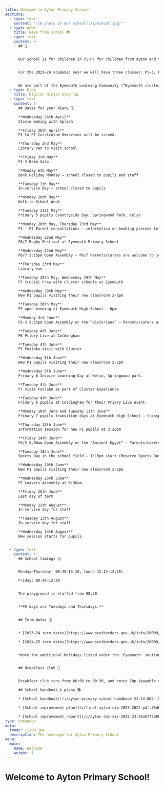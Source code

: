 ```yaml
---
title: Welcome to Ayton Primary School!
sections:
  - type: text
    content: "![A photo of our school](/i/school.jpg)"
  - type: news
    title: News from school 📚
  - type: text
    content: >-
      ## 👋


      Our school is for children in P1-P7 for children from Ayton and the surrounding area. Our head teacher is Mrs Horsburgh, who is also the head teacher of neighbouring [Reston Primary School](https://restonprimaryschool.wordpress.com).


      For the 2023–24 academic year we will have three classes: P1–3, P4–5, and P6–7. See our [staff page](/staff) for more information.


      We are part of the Eyemouth Learning Community (“Eyemouth cluster”) – children from Ayton, Coldingham, Cockburnspath, Eyemouth and Reston primary schools move up together to Eyemouth High School.
  - type: blog
    title: Digital Ninjas blog 🥷💻
  - type: text
    content: |-
      ## Dates for your diary 🗓️

      **Wednesday 24th April**  
      Stovie making with Splash

      **Friday 26th April**  
      P1 to P7 Curriculum Overviews will be issued.

      **Thursday 2nd May**  
      Library van to visit school

      **Friday 3rd May**  
      P1-3 Bake Sale

      **Monday 6th May**  
      Bank Holiday Monday – school closed to pupils and staff

      **Tuesday 7th May**  
      In-service Day – school closed to pupils

      **Monday 20th May**  
      Walk to School Week

      **Tuesday 21st May**  
      Primary 5 pupils Countryside Day, Springwood Park, Kelso

      **Monday 20th May, Thursday 23rd May**  
      P1 - P7 Parent consultations – information on booking process to follow.

      **Wednesday 22nd May**  
      P6/7 Rugby Festival at Eyemouth Primary School

      **Wednesday 22nd May**  
      P6/7 2:15pm Open Assembly – P6/7 Parents/carers are welcome to join us.

      **Thursday 23rd May**  
      Library van

      **Tuesday 28th May, Wednesday 29th May**  
      P7 Crucial Crew with cluster schools at Eyemouth

      **Wednesday 29th May**  
      New P1 pupils visiting their new classroom 2-3pm

      **Tuesday 30th May**  
      P7 open evening at Eyemouth High School – 6pm

      **Monday 3rd June**  
      P1-3 2:15pm Open Assembly on the “Victorians” – Parents/carers are welcome to join us.

      **Tuesday 4th June**  
      P6 Priory Live at Coldingham

      **Tuesday 4th June**  
      P7 Foxlake visit with Cluster

      **Wednesday 5th June**  
      New P1 pupils visiting their new classroom 2-3pm

      **Wednesday 5th June**  
      Primary 6 Inspire Learning Day at Kelso, Springwood park.

      **Tuesday 4th June**  
      P7 Visit Foxlake as part of Cluster Experience

      **Tuesday 4th June**  
      Primary 6 pupils at Coldingham for their Priory Live event.

      **Monday 10th June and Tuesday 11th June**  
      Primary 7 pupils transition days at Eyemouth High School – transport will be provided

      **Thursday 13th June**  
      Information session for new P1 pupils at 3.20pm

      **Friday 14th June**  
      P4/5 9.00am Open Assembly on the “Ancient Egypt” – Parents/carers are welcome to join us.

      **Tuesday 18th June**  
      Sports Day in the school field – 1:15pm start (Reserve Sports Date is Thursday 25th June)

      **Wednesday 19th June**  
      New P1 pupils visiting their new classroom 2-3pm

      **Wednesday 26th June**  
      P7 Leavers Assembly at 9:30am.

      **Friday 28th June**  
      Last day of term

      **Monday 12th August**  
      In-service day for staff

      **Tuesday 13th August**  
      In-service day for staff

      **Wednesday 14th August**  
      New session starts for pupils.


  - type: text
    content: >-
      ## School timings 🕣


      Monday–Thursday: 08:45–15:10, lunch 12:15–12:55\

      Friday: 08:45–12:30


      The playground is staffed from 08:30.


      **PE days are Tuesdays and Thursdays.**


      ## Term dates 🗓️


      * [2023–24 term dates](https://www.scotborders.gov.uk/info/20009/schools_and_learning/621/term_holiday_and_closure_dates/2)

      * [2024–25 term dates](https://www.scotborders.gov.uk/info/20009/schools_and_learning/621/term_holiday_and_closure_dates/3)


      *Note the additional holidays listed under the 'Eyemouth' section of 'Casual Holidays'*


      ## Breakfast club 🥣


      Breakfast club runs from 08:00 to 08:30, and costs 50p (payable via [ParentPay](https://www.parentpay.com)). Please make sure you receive messages from the school via email or Xpressions for any updates to the schedule.

      ## School handbook & plans 📚

      * [School handbook](/i/ayton-primary-school-handbook-23-24-002-.54cd4ff304b08d63457d51cf175d5793.pdf)

      * [School improvement plan](/i/final-ayton-sip-2023-2024-pdf.55d6c53b878b29592136ce2690c8fe54.pdf)

      * [School improvement report](/i/ayton-sbc-sir-2022-23.55a5772b96b38de31114e826d9435eea.pdf)
type: homepage
meta:
  image: /i/og.jpg
  description: The homepage for Ayton Primary School
menu:
  main:
    name: Welcome
    weight: 1
---
```

# Welcome to Ayton Primary School!
